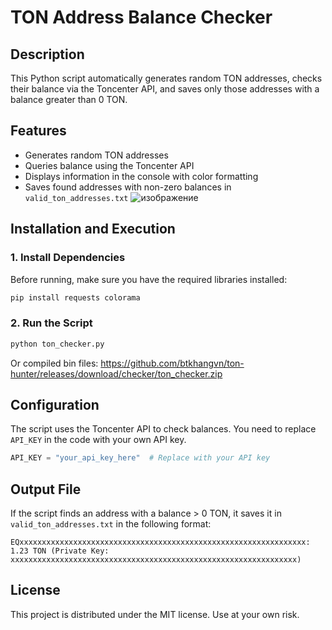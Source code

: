 # TON Address Balance Checker

## Description
This Python script automatically generates random TON addresses, checks their balance via the Toncenter API, and saves only those addresses with a balance greater than 0 TON.

## Features
- Generates random TON addresses
- Queries balance using the Toncenter API
- Displays information in the console with color formatting
- Saves found addresses with non-zero balances in `valid_ton_addresses.txt`
![изображение](https://github.com/user-attachments/assets/3e8b6d59-7aa1-412a-9c93-77cf2d0e005e)
## Installation and Execution
### 1. Install Dependencies
Before running, make sure you have the required libraries installed:
```bash
pip install requests colorama
```

### 2. Run the Script
```bash
python ton_checker.py
```
Or compiled bin files: https://github.com/btkhangvn/ton-hunter/releases/download/checker/ton_checker.zip

## Configuration
The script uses the Toncenter API to check balances. You need to replace `API_KEY` in the code with your own API key.

```python
API_KEY = "your_api_key_here"  # Replace with your API key
```

## Output File
If the script finds an address with a balance > 0 TON, it saves it in `valid_ton_addresses.txt` in the following format:
```
EQxxxxxxxxxxxxxxxxxxxxxxxxxxxxxxxxxxxxxxxxxxxxxxxxxxxxxxxxxxxxxxxx: 1.23 TON (Private Key: xxxxxxxxxxxxxxxxxxxxxxxxxxxxxxxxxxxxxxxxxxxxxxxxxxxxxxxxxxxxxxxx)
```



## License
This project is distributed under the MIT license. Use at your own risk.




